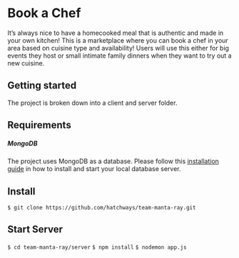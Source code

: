 # Book a Chef

It’s always nice to have a homecooked meal that is authentic and made in your own kitchen! This is a marketplace where you can book a chef in your area based on cuisine type and availability! Users will use this either for big events they host or small intimate family dinners when they want to try out a new cuisine.

## Getting started

The project is broken down into a client and server folder.

## Requirements

##### MongoDB

The project uses MongoDB as a database. Please follow this [installation guide](https://docs.mongodb.com/manual/installation/) in how to install and start your local database server.

## Install

`$ git clone https://github.com/hatchways/team-manta-ray.git`

## Start Server

`$ cd team-manta-ray/server`
`$ npm install`
`$ nodemon app.js`
